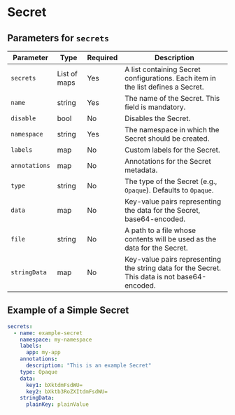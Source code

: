 # Secret

## Parameters for `secrets`

| Parameter     | Type         | Required | Description                                                                                   |
| ------------- | ------------ | -------- | --------------------------------------------------------------------------------------------- |
| `secrets`     | List of maps | Yes      | A list containing Secret configurations. Each item in the list defines a Secret.              |
| `name`        | string       | Yes      | The name of the Secret. This field is mandatory.                                              |
| `disable`     | bool         | No       | Disables the Secret.                                                                          |
| `namespace`   | string       | Yes      | The namespace in which the Secret should be created.                                          |
| `labels`      | map          | No       | Custom labels for the Secret.                                                                 |
| `annotations` | map          | No       | Annotations for the Secret metadata.                                                          |
| `type`        | string       | No       | The type of the Secret (e.g., `Opaque`). Defaults to `Opaque`.                                |
| `data`        | map          | No       | Key-value pairs representing the data for the Secret, base64-encoded.                         |
| `file`        | string       | No       | A path to a file whose contents will be used as the data for the Secret.                      |
| `stringData`  | map          | No       | Key-value pairs representing the string data for the Secret. This data is not base64-encoded. |

## Example of a Simple Secret

```yaml
secrets:
  - name: example-secret
    namespace: my-namespace
    labels:
      app: my-app
    annotations:
      description: "This is an example Secret"
    type: Opaque
    data:
      key1: bXktdmFsdWU=
      key2: bXktb3RoZXItdmFsdWU=
    stringData:
      plainKey: plainValue
```
